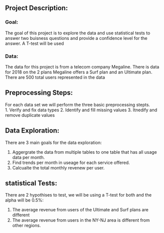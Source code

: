 ## Project Description:

### Goal:
The goal of this project is to explore the data and use statistical tests to answer two buisness questions and provide a confidence level for the answer. A T-test will be used

### Data:
The data for this project is from a telecom company Megaline.  There is data for 2018 on the 2 plans Megaline offers a Surf plan and an Ultimate plan.  There are 500 total users represented in the data

## Preprocessing Steps:
For each data set we will perform the three basic preprocessing stepts.  
	1. Verify and fix data types
	2. Identify and fill missing values
	3. Itnedify and remove duplicate values
 
## Data Exploration:
There are 3 main goals for the data exploration:
 1. Aggergrate the data from multiple tables to one table that has all usage data per month.
 2. Find trends per month in useage for each service offered.
 3. Calcualte the total monthly revenew per user.
 
## statistical Tests:
There are 2 hypothises to test, we will be using a T-test for both and the alpha will be 0.5%:
 1. The average revenue from users of the Ultimate and Surf plans are different
 2. The average revenue from users in the NY-NJ area is different from other regions.  
 